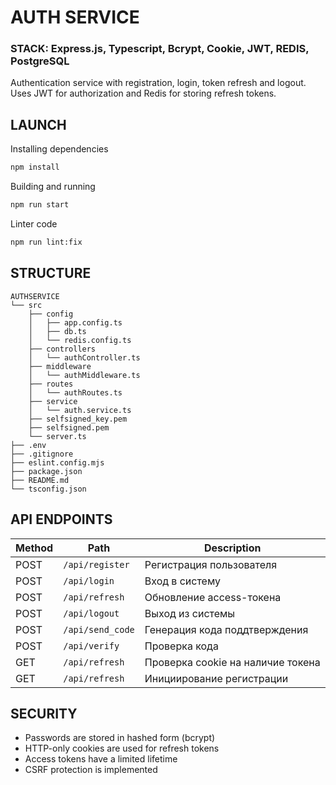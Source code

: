 # AUTH SERVICE

### STACK: Express.js, Typescript, Bcrypt, Cookie, JWT, REDIS, PostgreSQL

Authentication service with registration, login, token refresh and logout. Uses JWT for authorization and Redis for storing refresh tokens.

## LAUNCH

Installing dependencies
```bash
npm install
```

Building and running
```bash
npm run start
```

Linter code
```bash
npm run lint:fix
```

## STRUCTURE

```
AUTHSERVICE
└── src
    ├── config
    │   ├── app.config.ts
    │   ├── db.ts
    │   └── redis.config.ts
    ├── controllers
    │   └── authController.ts
    ├── middleware
    │   └── authMiddleware.ts
    ├── routes
    │   └── authRoutes.ts
    ├── service
    │   └── auth.service.ts
    ├── selfsigned_key.pem
    ├── selfsigned.pem
    └── server.ts
├── .env
├── .gitignore
├── eslint.config.mjs
├── package.json
├── README.md
└── tsconfig.json
```

## API ENDPOINTS

| Method | Path              | Description                     |
|-------|-------------------|------------------------------|
| POST  | `/api/register`   | Регистрация пользователя     |
| POST  | `/api/login`      | Вход в систему               |
| POST  | `/api/refresh`    | Обновление access-токена     |
| POST  | `/api/logout`     | Выход из системы             |
| POST  | `/api/send_code`  | Генерация кода поддтверждения|
| POST  | `/api/verify`     | Проверка кода                |
| GET   | `/api/refresh`    | Проверка cookie на наличие токена |
| GET   | `/api/refresh`    | Инициирование регистрации    |

## SECURITY
* Passwords are stored in hashed form (bcrypt)
* HTTP-only cookies are used for refresh tokens
* Access tokens have a limited lifetime
* CSRF protection is implemented